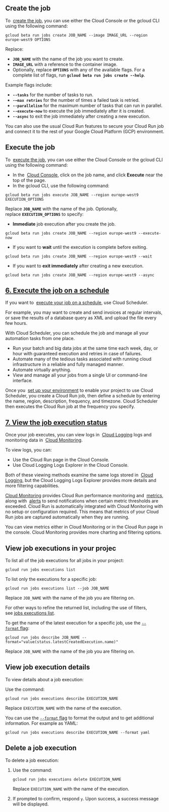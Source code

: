 ## Create the job


To  [create the job](https://cloud.google.com/run/docs/create-jobs), you can use either the Cloud Console or the gcloud CLI using the following command:

```
gcloud beta run jobs create JOB_NAME --image IMAGE_URL --region europe-west9 OPTIONS
```

Replace:

- **`JOB_NAME`** with the name of the job you want to create.
- **`IMAGE_URL`** with a reference to the container image.
- Optionally, replace **`OPTIONS`** with any of the available flags. For a complete list of flags, run **`gcloud beta run jobs create --help`**.

Example flags include:

- **`--tasks`** for the number of tasks to run.
- **`-–max retries`** for the number of times a failed task is retried.
- **`--parallelism`** for the maximum number of tasks that can run in parallel.
- **`--execute-now`** to execute the job immediately after it is created.
- **`--async`** to exit the job immediately after creating a new execution.

You can also use the usual Cloud Run features to secure your Cloud Run job and connect it to the rest of your Google Cloud Platform (GCP) environment.

## Execute the job

To  [execute the job](https://cloud.google.com/run/docs/execute/jobs), you can use either the Cloud Console or the gcloud CLI using the following command:

- In the  [Cloud Console](https://console.cloud.google.com/run/jobs), click on the job name, and click **Execute** near the top of the page.
- In the gcloud CLI, use the following command:

```
gcloud beta run jobs execute JOB_NAME --region europe-west9 EXECUTION_OPTIONS
```

Replace **`JOB_NAME`** with the name of the job. Optionally, replace **`EXECUTION_OPTIONS`** to specify:

- **Immediate** job execution after you create the job.

```
gcloud beta run jobs create JOB_NAME --region europe-west9 --execute-now
```

- If you want to **wait** until the execution is complete before exiting.

```
gcloud beta run jobs create JOB_NAME --region europe-west9 --wait
```

- If you want to **exit immediately** after creating a new execution.

```
gcloud beta run jobs create JOB_NAME --region europe-west9 --async
```

## [6. Execute the job on a schedule](https://codelabs.developers.google.com/codelabs/codelabs/cloud-run-jobs#5)

If you want to  [execute your job on a schedule](https://cloud.google.com/run/docs/execute/jobs-on-schedule), use Cloud Scheduler.

For example, you may want to create and send invoices at regular intervals, or save the results of a database query as XML and upload the file every few hours.

With Cloud Scheduler, you can schedule the job and manage all your automation tasks from one place.

- Run your batch and big data jobs at the same time each week, day, or hour with guaranteed execution and retries in case of failures.
- Automate many of the tedious tasks associated with running cloud infrastructure in a reliable and fully managed manner.
- Automate virtually anything.
- View and manage all your jobs from a single UI or command-line interface.

Once you  [set up your environment](https://cloud.google.com/scheduler/docs/setup) to enable your project to use Cloud Scheduler, you create a Cloud Run job, then define a schedule by entering the name, region, description, frequency, and timezone. Cloud Scheduler then executes the Cloud Run job at the frequency you specify.

## [7. View the job execution status](https://codelabs.developers.google.com/codelabs/codelabs/cloud-run-jobs#6)

Once your job executes, you can view logs in  [Cloud Logging](https://cloud.google.com/run/docs/logging) logs and monitoring data in  [Cloud Monitoring](https://cloud.google.com/run/docs/monitoring).

To view logs, you can:

- Use the Cloud Run page in the Cloud Console.
- Use Cloud Logging Logs Explorer in the Cloud Console.

Both of these viewing methods examine the same logs stored in  [Cloud Logging](https://cloud.google.com/logging/docs), but the Cloud Logging Logs Explorer provides more details and more filtering capabilities.

[Cloud Monitoring](https://cloud.google.com/monitoring/docs) provides Cloud Run performance monitoring and  [metrics](https://cloud.google.com/monitoring/api/metrics_gcp#gcp-run), along with  [alerts](https://cloud.google.com/monitoring/alerts) to send notifications when certain metric thresholds are exceeded. Cloud Run is automatically integrated with Cloud Monitoring with no setup or configuration required. This means that metrics of your Cloud Run jobs are captured automatically when they are running.

You can view metrics either in Cloud Monitoring or in the Cloud Run page in the console. Cloud Monitoring provides more charting and filtering options.

## View job executions in your projec

To list all of the job executions for all jobs in your project:

```
gcloud run jobs executions list
```

To list only the executions for a specific job:

```
gcloud run jobs executions list --job JOB_NAME
```

Replace `JOB_NAME` with the name of the job you are filtering on.

For other ways to refine the returned list, including the use of filters, see [jobs executions list](https://cloud.google.com/sdk/gcloud/reference/beta/run/jobs/executions/list).

To get the name of the latest execution for a specific job, use the [`--format` flag](https://cloud.google.com/sdk/gcloud/reference#--format):

```
gcloud run jobs describe JOB_NAME --format="value(status.latestCreatedExecution.name)"
```

Replace `JOB_NAME` with the name of the job you are filtering on.

## View job execution details

To view details about a job execution:

Use the command:

```
gcloud run jobs executions describe EXECUTION_NAME
```

Replace `EXECUTION_NAME` with the name of the execution.

You can use the [`--format` flag](https://cloud.google.com/sdk/gcloud/reference#--format) to format the output and to get additional information. For example as YAML:

```
gcloud run jobs executions describe EXECUTION_NAME --format yaml
```

## Delete a job execution

To delete a job execution:
1. Use the command:
	```
	gcloud run jobs executions delete EXECUTION_NAME
	```

	Replace `EXECUTION_NAME` with the name of the execution.

2. If prompted to confirm, respond `y`. Upon success, a success message will be displayed.